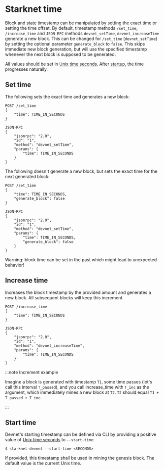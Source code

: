 # Starknet time

Block and state timestamp can be manipulated by setting the exact time or setting the time offset. By default, timestamp methods `/set_time`, `/increase_time` and `JSON-RPC` methods `devnet_setTime`, `devnet_increaseTime` generate a new block. This can be changed for `/set_time` (`devnet_setTime`) by setting the optional parameter `generate_block` to `false`. This skips immediate new block generation, but will use the specified timestamp whenever the next block is supposed to be generated.

All values should be set in [Unix time seconds](https://en.wikipedia.org/wiki/Unix_time). After [startup](#start-time), the time progresses naturally.

## Set time

The following sets the exact time and generates a new block:

```
POST /set_time
{
    "time": TIME_IN_SECONDS
}
```

```
JSON-RPC
{
    "jsonrpc": "2.0",
    "id": "1",
    "method": "devnet_setTime",
    "params": {
        "time": TIME_IN_SECONDS
    }
}
```

The following doesn't generate a new block, but sets the exact time for the next generated block:

```
POST /set_time
{
    "time": TIME_IN_SECONDS,
    "generate_block": false
}
```

```
JSON-RPC
{
    "jsonrpc": "2.0",
    "id": "1",
    "method": "devnet_setTime",
    "params": {
        "time": TIME_IN_SECONDS,
        "generate_block": false
    }
}
```

Warning: block time can be set in the past which might lead to unexpected behavior!

## Increase time

Increases the block timestamp by the provided amount and generates a new block. All subsequent blocks will keep this increment.

```
POST /increase_time
{
    "time": TIME_IN_SECONDS
}
```

```
JSON-RPC
{
    "jsonrpc": "2.0",
    "id": "1",
    "method": "devnet_increaseTime",
    "params": {
        "time": TIME_IN_SECONDS
    }
}
```

:::note Increment example

Imagine a block is generated with timestamp `T1`, some time passes (let's call this interval `T_passed`), and you call increase_time with `T_inc` as the argument, which immediately mines a new block at `T2`. `T2` should equal `T1 + T_passed + T_inc`.

:::

## Start time

Devnet's starting timestamp can be defined via CLI by providing a positive value of [Unix time seconds](https://en.wikipedia.org/wiki/Unix_time) to `--start-time`:

```
$ starknet-devnet --start-time <SECONDS>
```

If provided, this timestamp shall be used in mining the genesis block. The default value is the current Unix time.
